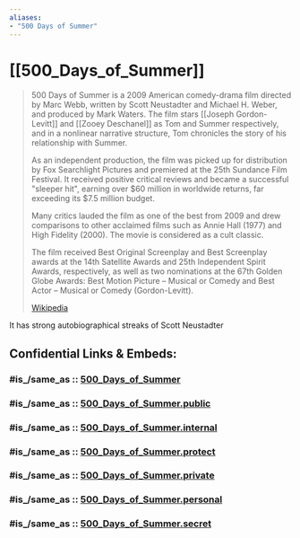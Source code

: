 ```yaml
---
aliases:
- "500 Days of Summer"
---
```


# [[500_Days_of_Summer]] 

> 500 Days of Summer is a 2009 American comedy-drama film directed by Marc Webb, 
> written by Scott Neustadter and Michael H. Weber, and produced by Mark Waters. 
> The film stars [[Joseph Gordon-Levitt]] and [[Zooey Deschanel]] as Tom and Summer respectively, 
> and in a nonlinear narrative structure, Tom chronicles the story of his relationship with Summer. 
>
> As an independent production, the film was picked up for distribution by Fox Searchlight Pictures 
> and premiered at the 25th Sundance Film Festival. 
> It received positive critical reviews and became a successful "sleeper hit", 
> earning over $60 million in worldwide returns, far exceeding its $7.5 million budget. 
> 
> Many critics lauded the film as one of the best from 2009 
> and drew comparisons to other acclaimed films such as Annie Hall (1977) and High Fidelity (2000).
> The movie is considered as a cult classic.
>
> The film received Best Original Screenplay and Best Screenplay awards at the 14th Satellite Awards 
> and 25th Independent Spirit Awards, respectively, 
> as well as two nominations at the 67th Golden Globe Awards: Best Motion Picture – Musical or Comedy 
> and Best Actor – Musical or Comedy (Gordon-Levitt).
>
> [Wikipedia](https://en.wikipedia.org/wiki/500%20Days%20of%20Summer)


It has strong autobiographical streaks of Scott Neustadter


## Confidential Links & Embeds: 

### #is_/same_as :: [500_Days_of_Summer](/_Standards/Society/Communication/Media/Movie/Movie-Genre/500_Days_of_Summer.md) 

### #is_/same_as :: [500_Days_of_Summer.public](/_public/Society/Communication/Media/Movie/Movie-Genre/500_Days_of_Summer.public.md) 

### #is_/same_as :: [500_Days_of_Summer.internal](/_internal/Society/Communication/Media/Movie/Movie-Genre/500_Days_of_Summer.internal.md) 

### #is_/same_as :: [500_Days_of_Summer.protect](/_protect/Society/Communication/Media/Movie/Movie-Genre/500_Days_of_Summer.protect.md) 

### #is_/same_as :: [500_Days_of_Summer.private](/_private/Society/Communication/Media/Movie/Movie-Genre/500_Days_of_Summer.private.md) 

### #is_/same_as :: [500_Days_of_Summer.personal](/_personal/Society/Communication/Media/Movie/Movie-Genre/500_Days_of_Summer.personal.md) 

### #is_/same_as :: [500_Days_of_Summer.secret](/_secret/Society/Communication/Media/Movie/Movie-Genre/500_Days_of_Summer.secret.md)

